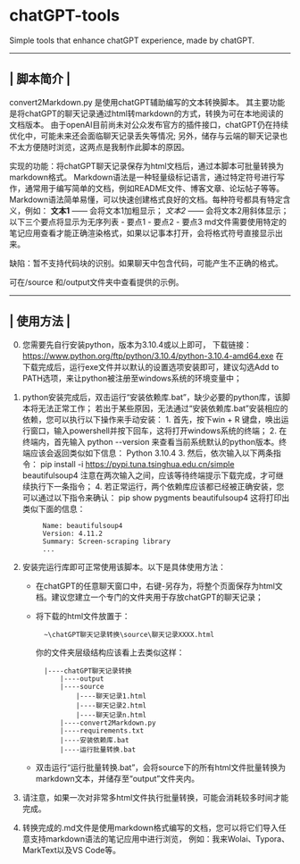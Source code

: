 # chatGPT-tools
Simple tools that enhance chatGPT experience, made by chatGPT.

-----------------------------------------------------------------------------------
|                                    脚本简介                                      |
-----------------------------------------------------------------------------------

convert2Markdown.py 是使用chatGPT辅助编写的文本转换脚本。
其主要功能是将chatGPT的聊天记录通过html转markdown的方式，转换为可在本地阅读的文档版本。
由于openAI目前尚未对公众发布官方的插件接口，chatGPT仍在持续优化中，可能未来还会面临聊天记录丢失等情况;
另外，储存与云端的聊天记录也不太方便随时浏览，这两点是我制作此脚本的原因。

实现的功能：将chatGPT聊天记录保存为html文档后，通过本脚本可批量转换为markdown格式。
    Markdown语法是一种轻量级标记语言，通过特定符号进行写作，通常用于编写简单的文档，例如README文件、博客文章、论坛帖子等等。Markdown语法简单易懂，可以快速创建格式良好的文档。每种符号都具有特定含义，例如：
        **文本1** —— 会将文本1加粗显示；
        _文本2_ —— 会将文本2用斜体显示；
        以下三个要点将显示为无序列表
            - 要点1
            - 要点2
            - 要点3
    md文件需要使用特定的笔记应用查看才能正确渲染格式，如果以记事本打开，会将格式符号直接显示出来。

缺陷：暂不支持代码块的识别。如果聊天中包含代码，可能产生不正确的格式。

可在/source 和/output文件夹中查看提供的示例。


-----------------------------------------------------------------------------------
|                                    使用方法                                      |
-----------------------------------------------------------------------------------


0. 您需要先自行安装python，版本为3.10.4或以上即可，
    下载链接：https://www.python.org/ftp/python/3.10.4/python-3.10.4-amd64.exe
    在下载完成后，运行exe文件并以默认的设置选项安装即可，建议勾选Add to PATH选项，来让python被注册至windows系统的环境变量中；


1. python安装完成后，双击运行“安装依赖库.bat”，缺少必要的python库，该脚本将无法正常工作；
    若出于某些原因，无法通过“安装依赖库.bat”安装相应的依赖，您可以执行以下操作来手动安装：
        1. 首先，按下win + R 键盘，唤出运行窗口，输入powershell并按下回车，这将打开windows系统的终端；
        2. 在终端内，首先输入 python --version 来查看当前系统默认的python版本。终端应该会返回类似如下信息：
            Python 3.10.4
        3. 然后，依次输入以下两条指令：
            pip install -i https://pypi.tuna.tsinghua.edu.cn/simple beautifulsoup4
            注意在两次输入之间，应该等待终端提示下载完成，才可继续执行下一条指令；
        4. 若正常运行，两个依赖库应该都已经被正确安装，您可以通过以下指令来确认：
            pip show pygments beautifulsoup4
            这将打印出类似下面的信息：
            
            Name: beautifulsoup4
            Version: 4.11.2
            Summary: Screen-scraping library
            ...


4. 安装完运行库即可正常使用该脚本。以下是具体使用方法：
    - 在chatGPT的任意聊天窗口中，右键-另存为，将整个页面保存为html文档。建议您建立一个专门的文件夹用于存放chatGPT的聊天记录；

    - 将下载的html文件放置于：
    
            ~\chatGPT聊天记录转换\source\聊天记录XXXX.html
            
        你的文件夹层级结构应该看上去类似这样：
        
            |----chatGPT聊天记录转换
                |----output
                |----source
                    |----聊天记录1.html
                    |----聊天记录2.html
                    |----聊天记录n.html
                |----convert2Markdown.py
                |----requirements.txt
                |----安装依赖库.bat
                |----运行批量转换.bat

    - 双击运行“运行批量转换.bat”，会将source下的所有html文件批量转换为markdown文本，并储存至“output”文件夹内。


5. 请注意，如果一次对非常多html文件执行批量转换，可能会消耗较多时间才能完成。


6. 转换完成的.md文件是使用markdown格式编写的文档，您可以将它们导入任意支持markdown语法的笔记应用中进行浏览，
    例如：我来Wolai、Typora、MarkText以及VS Code等。
